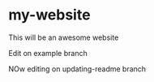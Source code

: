 # my-website

This will be an awesome website

Edit on example branch

NOw editing on updating-readme branch
